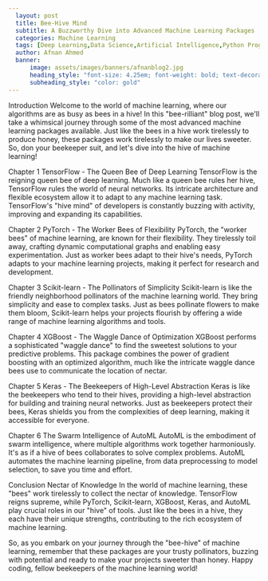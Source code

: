 ```yaml
---
  layout: post
  title: Bee-Hive Mind
  subtitle: A Buzzworthy Dive into Advanced Machine Learning Packages
  categories: Machine Learning
  tags: [Deep Learning,Data Science,Artificial Intelligence,Python Programming,Advanced Technology]
  author: Afnan Ahmed
  banner:
      image: assets/images/banners/afnanblog2.jpg
      heading_style: "font-size: 4.25em; font-weight: bold; text-decoration: underline"
      subheading_style: "color: gold"
---
```

Introduction
Welcome to the world of machine learning, where our algorithms are as busy as bees in a hive! In this "bee-rilliant" blog post, we'll take a whimsical journey through some of the most advanced machine learning packages available. Just like the bees in a hive work tirelessly to produce honey, these packages work tirelessly to make our lives sweeter. So, don your beekeeper suit, and let's dive into the hive of machine learning!

Chapter 1 TensorFlow - The Queen Bee of Deep Learning
TensorFlow is the reigning queen bee of deep learning. Much like a queen bee rules her hive, TensorFlow rules the world of neural networks. Its intricate architecture and flexible ecosystem allow it to adapt to any machine learning task. TensorFlow's "hive mind" of developers is constantly buzzing with activity, improving and expanding its capabilities.

Chapter 2 PyTorch - The Worker Bees of Flexibility
PyTorch, the "worker bees" of machine learning, are known for their flexibility. They tirelessly toil away, crafting dynamic computational graphs and enabling easy experimentation. Just as worker bees adapt to their hive's needs, PyTorch adapts to your machine learning projects, making it perfect for research and development.

Chapter 3 Scikit-learn - The Pollinators of Simplicity
Scikit-learn is like the friendly neighborhood pollinators of the machine learning world. They bring simplicity and ease to complex tasks. Just as bees pollinate flowers to make them bloom, Scikit-learn helps your projects flourish by offering a wide range of machine learning algorithms and tools.

Chapter 4 XGBoost - The Waggle Dance of Optimization
XGBoost performs a sophisticated "waggle dance" to find the sweetest solutions to your predictive problems. This package combines the power of gradient boosting with an optimized algorithm, much like the intricate waggle dance bees use to communicate the location of nectar.

Chapter 5 Keras - The Beekeepers of High-Level Abstraction
Keras is like the beekeepers who tend to their hives, providing a high-level abstraction for building and training neural networks. Just as beekeepers protect their bees, Keras shields you from the complexities of deep learning, making it accessible for everyone.

Chapter 6 The Swarm Intelligence of AutoML
AutoML is the embodiment of swarm intelligence, where multiple algorithms work together harmoniously. It's as if a hive of bees collaborates to solve complex problems. AutoML automates the machine learning pipeline, from data preprocessing to model selection, to save you time and effort.

Conclusion Nectar of Knowledge
In the world of machine learning, these "bees" work tirelessly to collect the nectar of knowledge. TensorFlow reigns supreme, while PyTorch, Scikit-learn, XGBoost, Keras, and AutoML play crucial roles in our "hive" of tools. Just like the bees in a hive, they each have their unique strengths, contributing to the rich ecosystem of machine learning.

So, as you embark on your journey through the "bee-hive" of machine learning, remember that these packages are your trusty pollinators, buzzing with potential and ready to make your projects sweeter than honey. Happy coding, fellow beekeepers of the machine learning world!
